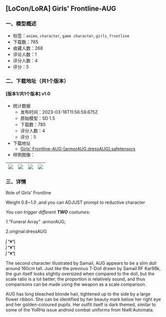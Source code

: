 ## [LoCon/LoRA] Girls' Frontline-AUG
### 一、模型概述

- 标签：`anime`, `character`, `game character`, `girls_frontline`
- 下载数：785
- 收藏人数：268
- 评论人数：1
- 评分人数：4
- 评分：5

### 二、下载地址（共1个版本）

#### [版本1/共1个版本] v1.0

- 统计数据
  - 发布时间：2023-03-18T11:56:59.675Z
  - 原始模型：SD 1.5
  - 下载数：785
  - 评分人数：4
  - 评分：5
- 下载地址
  - [Girls' Frontline-AUG-[armorAUG,dressAUG].safetensors](https://civitai.com/api/download/models/23151)
- 样例图像：

| <img src="https://image.civitai.com/xG1nkqKTMzGDvpLrqFT7WA/e952893d-6abd-4306-980d-09b47ecc0100/width=450/250640.jpeg" /> | <img src="https://image.civitai.com/xG1nkqKTMzGDvpLrqFT7WA/bd8f6c1b-d066-4565-9f36-df3822af4f00/width=450/250647.jpeg" /> | <img src="https://image.civitai.com/xG1nkqKTMzGDvpLrqFT7WA/bcb6ebaf-94c8-415c-cbcb-cc71a344e100/width=450/250648.jpeg" /> | <img src="https://image.civitai.com/xG1nkqKTMzGDvpLrqFT7WA/31e22e6e-b162-406f-07d9-0ffc1d1cdf00/width=450/250646.jpeg" /> |
| ---- | ---- | ---- | ---- |


### 三、详情
<p>Role of Girls' Frontline</p><p>Weight 0.8~1.0 ,and you can ADJUST prompt to reductive character</p><p><em>You can trigger different </em><strong><em>TWO</em></strong><em> costumes:</em></p><p><em>1.</em>"Funeral Array" :armorAUG;</p><p>2.original:dressAUG</p><p></p><p>ᶘ ᵒᴥᵒᶅ<br />ᶘ ᵒᴥᵒᶅ<br />ᶘ ᵒᴥᵒᶅ</p><p></p><p>The second character illustrated by Samail, AUG appears to be a slim doll around 160cm tall. Just like the previous T-Doll drawn by Samail RF Kar98k, the gun itself looks slightly oversized when compared to the doll, but the scale ratio is a lot better; the proportion is relatively sound, and thus comparisons can be made using the weapon as a scale comparison.</p><p>AUG has long bleached blonde hair, tightened up to the side by a large flower ribbon. She can be identified by her beauty mark below her right eye and her golden-coloured pupils. Her outfit itself is dark themed, similar to some of the YoRHa issue android combat uniforms from NieR:Automata.</p><p></p>